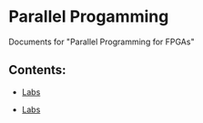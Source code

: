 # Parallel Progamming

Documents for "Parallel Programming for FPGAs"

## Contents:

- [Labs](https://uri-nextlab.github.io/ParallelProgammingLabs/Vitis_HLS_Tutor)

- [Labs](https://uri-nextlab.github.io/ParallelProgammingLabs/Labs/)

  <!--
    - [FIR](https://uri-nextlab.github.io/ParallelProgammingLabs/Labs/FIR.html)
    - [Cordic](https://uri-nextlab.github.io/ParallelProgammingLabs/Labs/Cordic.html)
    - [DFT](https://uri-nextlab.github.io/ParallelProgammingLabs/Labs/DFT.html)
    - [FFT](https://uri-nextlab.github.io/ParallelProgammingLabs/Labs/FFT.html)
  -->
